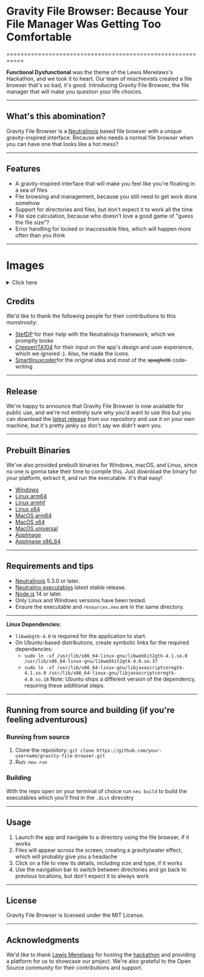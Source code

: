 # Gravity File Browser: Because Your File Manager Was Getting Too Comfortable

===========================================================

**Functional Dysfunctional** was the theme of the Lewis Menelaws's Hackathon, and we took it to heart. Our team of mischievists created a file browser that's so bad, it's good. Introducing Gravity File Browser, the file manager that will make you question your life choices.

------------

## What's this abomination?

Gravity File Browser is a [Neutralinojs](https://neutralino.js.org/) based file browser with a unique gravity-inspired interface. Because who needs a normal file browser when you can have one that looks like a hot mess?

------------

## Features

* A gravity-inspired interface that will make you feel like you're floating in a sea of files
* File browsing and management, because you still need to get work done somehow
* Support for directories and files, but don't expect it to work all the time
* File size calculation, because who doesn't love a good game of "guess the file size"?
* Error handling for locked or inaccessible files, which will happen more often than you think

--------

# Images

<details>
	<summary>Click here</summary>

![image](https://github.com/user-attachments/assets/51aee534-3305-4922-99b5-364a3ac3edda)
![image](https://github.com/user-attachments/assets/b3994ff4-a6e4-41c2-878c-695594fc6092)
![image](https://github.com/user-attachments/assets/d586e2b2-2f92-476b-b91c-8ddac34dfcee)
[![video](https://stefdp.pics/r/W23FHdXixq2q.mp4)](https://stefdp.pics/r/W23FHdXixq2q.mp4)
</details>

## Credits

We'd like to thank the following people for their contributions to this monstrosity:

* [StefDP](https://github.com/stef-00012/) for their help with the Neutralinojs framework, which we promptly broke
* [CreeperITA104](https://github.com/creeperita09/) for their input on the app's design and user experience, which we ignored :). Also, he made the icons.
* [Smartlinuxcoder](https://github.com/smartlinuxcoder/)for the original idea and most of the ~~spaghetti~~ code-writing
--------

## Release

We're happy to announce that Gravity File Browser is now available for public use, and we're not entirely sure why you'd want to use this but you can download the [latest release](https://github.com/Hackathonification-enforcement-unit/ClearFile-file-explorer/releases) from our repository and use it on your own machine, but it's pretty janky so don't say we didn't warn you.

-------------------

## Prebuilt Binaries

We've also provided prebuilt binaries for Windows, macOS, and Linux, since no one is gonna take their time to compile this. Just download the binary for your platform, extract it, and run the executable. It's that easy!

* [Windows](https://github.com/Hackathonification-enforcement-unit/ClearFile-file-explorer/releases/latest/download/ClearFile.file.explorer-win_x64.zip)
* [Linux arm64](https://github.com/Hackathonification-enforcement-unit/ClearFile-file-explorer/releases/latest/download/ClearFile.file.explorer-linux_arm64.zip)
* [Linux armhf](https://github.com/Hackathonification-enforcement-unit/ClearFile-file-explorer/releases/latest/download/ClearFile.file.explorer-linux_armhf.zip)
* [Linux x64](https://github.com/Hackathonification-enforcement-unit/ClearFile-file-explorer/releases/latest/download/ClearFile.file.explorer-linux_x64.zip)
* [MacOS arm64](https://github.com/Hackathonification-enforcement-unit/ClearFile-file-explorer/releases/latest/download/ClearFile.file.explorer-mac_arm64.zip)
* [MacOS x64](https://github.com/Hackathonification-enforcement-unit/ClearFile-file-explorer/releases/latest/download/ClearFile.file.explorer-mac_x64.zip)
* [MacOS universal](https://github.com/Hackathonification-enforcement-unit/ClearFile-file-explorer/releases/latest/download/ClearFile.file.explorer-mac_universal.zip)
* [AppImage](https://github.com/Hackathonification-enforcement-unit/ClearFile-file-explorer/releases/latest/download/ClearFileExplorer.AppImage)
* [AppImage x86_64](https://github.com/Hackathonification-enforcement-unit/ClearFile-file-explorer/releases/latest/download/ClearFile_file_explorer-x86_64.AppImage)

---------------

## Requirements and tips

* [Neutralinojs](https://neutralino.js.org/) 5.3.0 or later.
* [Neutralino executables](https://github.com/neutralinojs/neutralinojs/releases) latest stable release.
* [Node.js](https://nodejs.org) 14 or later.
* Only Linux and Windows versions have been tested.
* Ensure the executable and `resources.neu` are in the same directory.

---------------

**Linux Dependencies:**

* `libwebgtk-4.0` is required for the application to start.
* On Ubuntu-based distributions, create symbolic links for the required dependencies:
 	* `sudo ln -sf /usr/lib/x86_64-linux-gnu/libwebkit2gtk-4.1.so.0 /usr/lib/x86_64-linux-gnu/libwebkit2gtk-4.0.so.37`
 	* `sudo ln -sf /usr/lib/x86_64-linux-gnu/libjavascriptcoregtk-4.1.so.0 /usr/lib/x86_64-linux-gnu/libjavascriptcoregtk-4.0.so.18`
 Note: Ubuntu ships a different version of the dependency, requiring these additional steps.

---------------

## Running from source and building (if you're feeling adventurous)

### Running from source
1. Clone the repository: `git clone https://github.com/your-username/gravity-file-browser.git`
2. Run: `neu run`
      
### Building
With the repo open on your terminal of choice run `neu build` to build the executables which you'll find in the `.dist` direcotry

---------------

## Usage

1. Launch the app and navigate to a directory using the file browser, if it works
2. Files will appear across the screen, creating a gravity/water effect, which will probably give you a headache
3. Click on a file to view its details, including size and type, if it works
4. Use the navigation bar to switch between directories and go back to previous locations, but don't expect it to always work

---------------

## License

Gravity File Browser is licensed under the MIT License.

---------------

## Acknowledgments

We'd like to thank [Lewis Menelaws](https://www.youtube.com/@CodingwithLewis) for hosting the [hackathon](https://hackathon.lewismenelaws.com/) and providing a platform for us to showcase our project. We're also grateful to the Open Source community for their contributions and support.
